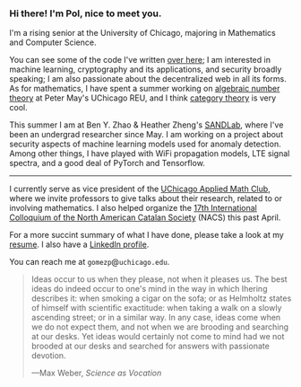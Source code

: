 ### Hi there! I'm Pol, nice to meet you.

I'm a rising senior at the University of Chicago, majoring in Mathematics and Computer Science.

You can see some of the code I've written [over here](/about#projects); I am interested in machine learning, cryptography and its applications, and security broadly speaking; I am also passionate about the decentralized web in all its forms. As for mathematics, I have spent a summer working on [algebraic number theory](https://github.com/aszkid/number_theory) at Peter May's UChicago REU, and I think [category theory](https://github.com/aszkid/polynomial-functor-notes) is very cool.

This summer I am at Ben Y. Zhao & Heather Zheng's [SANDLab](http://sandlab.cs.uchicago.edu/), where I've been an undergrad researcher since May. I am working on a project about security aspects of machine learning models used for anomaly detection. Among other things, I have played with WiFi propagation models, LTE signal spectra, and a good deal of PyTorch and Tensorflow.

---

I currently serve as vice president of the [UChicago Applied Math Club](https://ucamc.github.io), where we invite professors to give talks about their research, related to or involving mathematics. I also helped organize the [17th International Colloquium of the North American Catalan Society](https://voices.uchicago.edu/nacs2019/) (NACS) this past April.

For a more succint summary of what I have done, please take a look at my [resume](/polgomez_CV.pdf). I also have a [LinkedIn profile](https://www.linkedin.com/in/gomezp/).

You can reach me at `gomezp`@`uchicago.edu`.

> Ideas occur to us when they please, not when it pleases us. The best ideas do indeed occur to one's mind in the way in which Ihering describes it: when smoking a cigar on the sofa; or as Helmholtz states of himself with scientific exactitude: when taking a walk on a slowly ascending street; or in a similar  way. In any case, ideas come when we do not expect them, and not when we are brooding and searching at our desks. Yet ideas would certainly not come to mind had we not brooded at our desks and searched for answers with passionate devotion.
> <br><p class="has-text-right">—Max Weber, <i>Science as Vocation</i></p>
